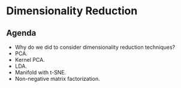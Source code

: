 # Dimensionality Reduction

## Agenda
- Why do we did to consider dimensionality reduction techniques? 
- PCA. 
- Kernel PCA.  
- LDA.  
- Manifold with t-SNE.   
- Non-negative matrix factorization.  
